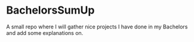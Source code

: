 # BachelorsSumUp
A small repo where I will gather nice projects I have done in my Bachelors and add some explanations on.
